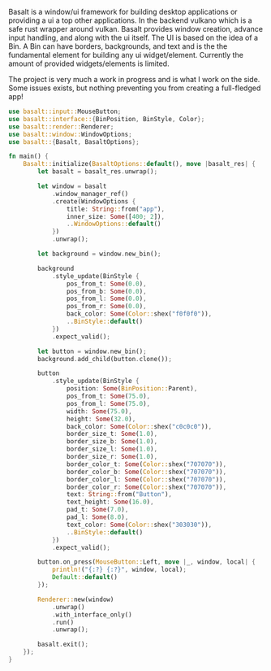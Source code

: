 Basalt is a window/ui framework for building desktop applications or providing a ui a top other applications. In the backend vulkano which is a safe rust wrapper around vulkan. Basalt provides window creation, advance input handling, and along with the ui itself. The UI is based on the idea of a Bin. A Bin can have borders, backgrounds, and text and is the the fundamental element for building any ui widget/element. Currently the amount of provided widgets/elements is limited.

The project is very much a work in progress and is what I work on the side. Some issues exists, but nothing preventing you from creating a full-fledged app!

```rust
use basalt::input::MouseButton;
use basalt::interface::{BinPosition, BinStyle, Color};
use basalt::render::Renderer;
use basalt::window::WindowOptions;
use basalt::{Basalt, BasaltOptions};

fn main() {
    Basalt::initialize(BasaltOptions::default(), move |basalt_res| {
        let basalt = basalt_res.unwrap();

        let window = basalt
            .window_manager_ref()
            .create(WindowOptions {
                title: String::from("app"),
                inner_size: Some([400; 2]),
                ..WindowOptions::default()
            })
            .unwrap();

        let background = window.new_bin();

        background
            .style_update(BinStyle {
                pos_from_t: Some(0.0),
                pos_from_b: Some(0.0),
                pos_from_l: Some(0.0),
                pos_from_r: Some(0.0),
                back_color: Some(Color::shex("f0f0f0")),
                ..BinStyle::default()
            })
            .expect_valid();

        let button = window.new_bin();
        background.add_child(button.clone());

        button
            .style_update(BinStyle {
                position: Some(BinPosition::Parent),
                pos_from_t: Some(75.0),
                pos_from_l: Some(75.0),
                width: Some(75.0),
                height: Some(32.0),
                back_color: Some(Color::shex("c0c0c0")),
                border_size_t: Some(1.0),
                border_size_b: Some(1.0),
                border_size_l: Some(1.0),
                border_size_r: Some(1.0),
                border_color_t: Some(Color::shex("707070")),
                border_color_b: Some(Color::shex("707070")),
                border_color_l: Some(Color::shex("707070")),
                border_color_r: Some(Color::shex("707070")),
                text: String::from("Button"),
                text_height: Some(16.0),
                pad_t: Some(7.0),
                pad_l: Some(8.0),
                text_color: Some(Color::shex("303030")),
                ..BinStyle::default()
            })
            .expect_valid();

        button.on_press(MouseButton::Left, move |_, window, local| {
            println!("{:?} {:?}", window, local);
            Default::default()
        });

        Renderer::new(window)
            .unwrap()
            .with_interface_only()
            .run()
            .unwrap();

        basalt.exit();
    });
}

```
